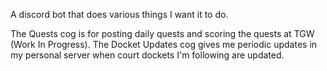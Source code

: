 A discord bot that does various things I want it to do.

The Quests cog is for posting daily quests and scoring the quests at TGW (Work In Progress).
The Docket Updates cog gives me periodic updates in my personal server when court dockets I'm following are updated.
